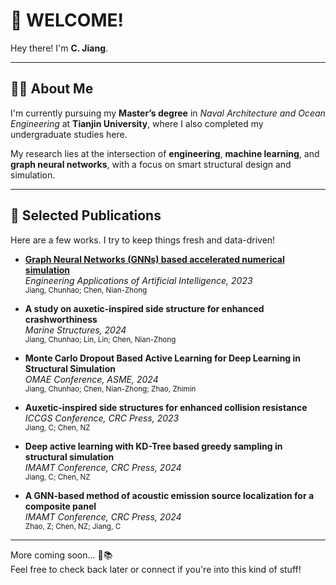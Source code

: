 # 👋 WELCOME!

Hey there! I'm **C. Jiang**.

---

## 👨‍🔬 About Me

I'm currently pursuing my **Master’s degree** in *Naval Architecture and Ocean Engineering* at **Tianjin University**, where I also completed my undergraduate studies here.

My research lies at the intersection of **engineering**, **machine learning**, and **graph neural networks**, with a focus on smart structural design and simulation.

---

## 📝 Selected Publications

Here are a few works. I try to keep things fresh and data-driven!

- **[Graph Neural Networks (GNNs) based accelerated numerical simulation](https://doi.org/10.1016/j.engappai.2023.106370)**  
  *Engineering Applications of Artificial Intelligence, 2023*  
  <sub>Jiang, Chunhao; Chen, Nian-Zhong</sub>

- **A study on auxetic-inspired side structure for enhanced crashworthiness**  
  *Marine Structures, 2024*  
  <sub>Jiang, Chunhao; Lin, Lin; Chen, Nian-Zhong</sub>

- **Monte Carlo Dropout Based Active Learning for Deep Learning in Structural Simulation**  
  *OMAE Conference, ASME, 2024*  
  <sub>Jiang, Chunhao; Chen, Nian-Zhong; Zhao, Zhimin</sub>

- **Auxetic-inspired side structures for enhanced collision resistance**  
  *ICCGS Conference, CRC Press, 2023*  
  <sub>Jiang, C; Chen, NZ</sub>

- **Deep active learning with KD-Tree based greedy sampling in structural simulation**  
  *IMAMT Conference, CRC Press, 2024*  
  <sub>Jiang, C; Chen, NZ</sub>

- **A GNN-based method of acoustic emission source localization for a composite panel**  
  *IMAMT Conference, CRC Press, 2024*  
  <sub>Zhao, Z; Chen, NZ; Jiang, C</sub>

---

More coming soon... 🚢📚  
Feel free to check back later or connect if you're into this kind of stuff!

